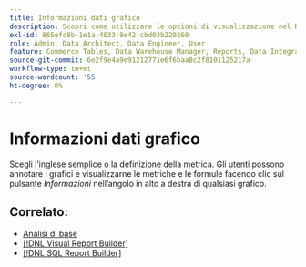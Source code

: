 ```yaml
---
title: Informazioni dati grafico
description: Scopri come utilizzare le opzioni di visualizzazione nel Report Builder visivo.
exl-id: 865efc8b-1e1a-4033-9e42-cbd03b220260
role: Admin, Data Architect, Data Engineer, User
feature: Commerce Tables, Data Warehouse Manager, Reports, Data Integration
source-git-commit: 6e2f9e4a9e91212771e6f6baa8c2f8101125217a
workflow-type: tm+mt
source-wordcount: '55'
ht-degree: 0%

---
```


# Informazioni dati grafico

Scegli l’inglese semplice o la definizione della metrica. Gli utenti possono annotare i grafici e visualizzarne le metriche e le formule facendo clic sul pulsante _Informazioni_ nell’angolo in alto a destra di qualsiasi grafico.

## Correlato:

* [Analisi di base](../../data-analyst/analysis/basic-analytics.md)
* [[!DNL Visual Report Builder]](../../data-user/reports/ess-rpt-build-visual.md)
* [[!DNL SQL Report Builder]](../../data-analyst/dev-reports/sql-rpt-bldr.md)
